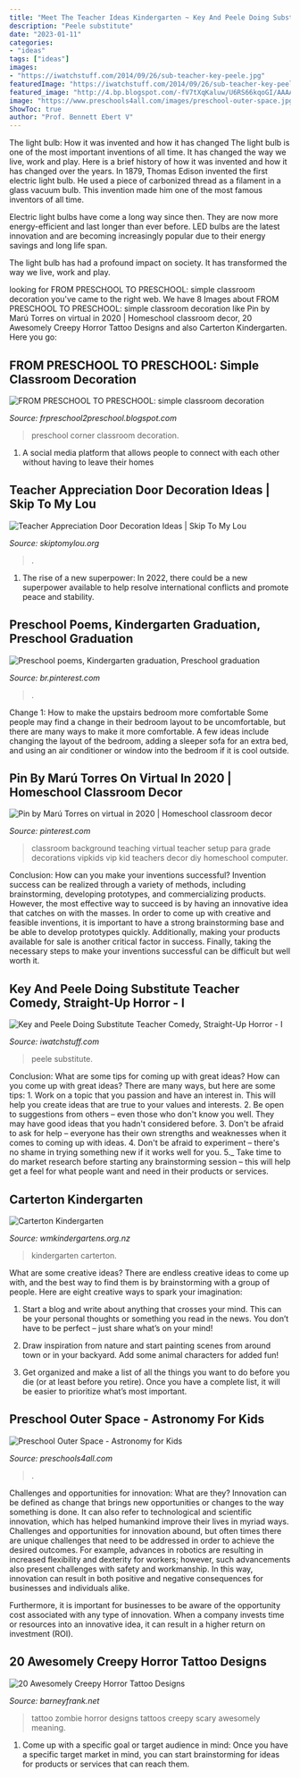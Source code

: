 ```yaml
---
title: "Meet The Teacher Ideas Kindergarten ~ Key And Peele Doing Substitute Teacher Comedy, Straight-up Horror"
description: "Peele substitute"
date: "2023-01-11"
categories:
- "ideas"
tags: ["ideas"]
images:
- "https://iwatchstuff.com/2014/09/26/sub-teacher-key-peele.jpg"
featuredImage: "https://iwatchstuff.com/2014/09/26/sub-teacher-key-peele.jpg"
featured_image: "http://4.bp.blogspot.com/-fV7tXqKaluw/U6RS66kqoGI/AAAAAAAAAG0/tZGG3lpVP24/s1600/IMG_2460.JPG"
image: "https://www.preschools4all.com/images/preschool-outer-space.jpg"
ShowToc: true
author: "Prof. Bennett Ebert V"
---
```



The light bulb: How it was invented and how it has changed
The light bulb is one of the most important inventions of all time. It has changed the way we live, work and play. Here is a brief history of how it was invented and how it has changed over the years.
In 1879, Thomas Edison invented the first electric light bulb. He used a piece of carbonized thread as a filament in a glass vacuum bulb. This invention made him one of the most famous inventors of all time.

Electric light bulbs have come a long way since then. They are now more energy-efficient and last longer than ever before. LED bulbs are the latest innovation and are becoming increasingly popular due to their energy savings and long life span.

The light bulb has had a profound impact on society. It has transformed the way we live, work and play.

	

		
looking for FROM PRESCHOOL TO PRESCHOOL: simple classroom decoration you've came to the right web. We have 8 Images about FROM PRESCHOOL TO PRESCHOOL: simple classroom decoration like Pin by Marú Torres on virtual in 2020 | Homeschool classroom decor, 20 Awesomely Creepy Horror Tattoo Designs and also Carterton Kindergarten. Here you go:
		
    
## FROM PRESCHOOL TO PRESCHOOL: Simple Classroom Decoration

<img loading=lazy src="http://4.bp.blogspot.com/-fV7tXqKaluw/U6RS66kqoGI/AAAAAAAAAG0/tZGG3lpVP24/s1600/IMG_2460.JPG" onerror="this.onerror=null;this.src='https://tse4.mm.bing.net/th?id=OIP.Bq_blXKPe6UYeriP7Us83gHaJ6&amp;pid=15.1';" alt="FROM PRESCHOOL TO PRESCHOOL: simple classroom decoration">

_Source: frpreschool2preschool.blogspot.com_

>preschool corner classroom decoration. 

	

1. A social media platform that allows people to connect with each other without having to leave their homes 

    
## Teacher Appreciation Door Decoration Ideas | Skip To My Lou

<img loading=lazy src="https://www.skiptomylou.org/wp-content/uploads/2010/04/TeacherDoorspreadingwingsbutterflies.jpg" onerror="this.onerror=null;this.src='https://tse4.mm.bing.net/th?id=OIP.frWpC4DpMFnBKg1HBiHfuAHaNj&amp;pid=15.1';" alt="Teacher Appreciation Door Decoration Ideas | Skip To My Lou">

_Source: skiptomylou.org_

>. 

	

1. The rise of a new superpower: In 2022, there could be a new superpower available to help resolve international conflicts and promote peace and stability.

    
## Preschool Poems, Kindergarten Graduation, Preschool Graduation

<img loading=lazy src="https://i.pinimg.com/736x/f8/98/54/f89854f722656bed6cfaaccae2e247b0.jpg" onerror="this.onerror=null;this.src='https://tse2.mm.bing.net/th?id=OIP.s23R3SwJhsOXOqsILzJFzAHaJ3&amp;pid=15.1';" alt="Preschool poems, Kindergarten graduation, Preschool graduation">

_Source: br.pinterest.com_

>. 

	

Change 1: How to make the upstairs bedroom more comfortable
Some people may find a change in their bedroom layout to be uncomfortable, but there are many ways to make it more comfortable. A few ideas include changing the layout of the bedroom, adding a sleeper sofa for an extra bed, and using an air conditioner or window into the bedroom if it is cool outside.

    
## Pin By Marú Torres On Virtual In 2020 | Homeschool Classroom Decor

<img loading=lazy src="https://i.pinimg.com/736x/be/17/0e/be170ee4e28d1b96d4498c3d4989dbb9.jpg" onerror="this.onerror=null;this.src='https://tse4.mm.bing.net/th?id=OIP.BsaVrUt4t-MmX0rpQt_egwHaJ3&amp;pid=15.1';" alt="Pin by Marú Torres on virtual in 2020 | Homeschool classroom decor">

_Source: pinterest.com_

>classroom background teaching virtual teacher setup para grade decorations vipkids vip kid teachers decor diy homeschool computer. 

	

Conclusion: How can you make your inventions successful?
Invention success can be realized through a variety of methods, including brainstorming, developing prototypes, and commercializing products. However, the most effective way to succeed is by having an innovative idea that catches on with the masses. In order to come up with creative and feasible inventions, it is important to have a strong brainstorming base and be able to develop prototypes quickly. Additionally, making your products available for sale is another critical factor in success. Finally, taking the necessary steps to make your inventions successful can be difficult but well worth it.

    
## Key And Peele Doing Substitute Teacher Comedy, Straight-Up Horror - I

<img loading=lazy src="https://iwatchstuff.com/2014/09/26/sub-teacher-key-peele.jpg" onerror="this.onerror=null;this.src='https://tse2.mm.bing.net/th?id=OIP.UQFfJLa43BSI0JGMDpajAwHaEE&amp;pid=15.1';" alt="Key and Peele Doing Substitute Teacher Comedy, Straight-Up Horror - I">

_Source: iwatchstuff.com_

>peele substitute. 

	

Conclusion: What are some tips for coming up with great ideas?
How can you come up with great ideas? There are many ways, but here are some tips: 1. Work on a topic that you passion and have an interest in. This will help you create ideas that are true to your values and interests. 2. Be open to suggestions from others – even those who don't know you well. They may have good ideas that you hadn't considered before. 3. Don't be afraid to ask for help – everyone has their own strengths and weaknesses when it comes to coming up with ideas. 4. Don't be afraid to experiment – there's no shame in trying something new if it works well for you. 5._ Take time to do market research before starting any brainstorming session – this will help get a feel for what people want and need in their products or services. 
    
## Carterton Kindergarten

<img loading=lazy src="http://assets2.wmkindergartens.org.nz/assets/Kindy-for-web-2_16816_1.jpg" onerror="this.onerror=null;this.src='https://tse1.mm.bing.net/th?id=OIP.hMTJBCDK8OspHSTjEYtDbgHaFT&amp;pid=15.1';" alt="Carterton Kindergarten">

_Source: wmkindergartens.org.nz_

>kindergarten carterton. 

	

What are some creative ideas?
There are endless creative ideas to come up with, and the best way to find them is by brainstorming with a group of people. Here are eight creative ways to spark your imagination: 
1. Start a blog and write about anything that crosses your mind. This can be your personal thoughts or something you read in the news. You don’t have to be perfect – just share what’s on your mind!

2. Draw inspiration from nature and start painting scenes from around town or in your backyard. Add some animal characters for added fun!

3. Get organized and make a list of all the things you want to do before you die (or at least before you retire). Once you have a complete list, it will be easier to prioritize what’s most important.

    
## Preschool Outer Space - Astronomy For Kids

<img loading=lazy src="https://www.preschools4all.com/images/preschool-outer-space.jpg" onerror="this.onerror=null;this.src='https://tse3.mm.bing.net/th?id=OIP.e6G-J86JS0-7BCzLQUoK6QAAAA&amp;pid=15.1';" alt="Preschool Outer Space - Astronomy for Kids">

_Source: preschools4all.com_

>. 

	

Challenges and opportunities for innovation: What are they?
Innovation can be defined as change that brings new opportunities or changes to the way something is done. It can also refer to technological and scientific innovation, which has helped humankind improve their lives in myriad ways. 
Challenges and opportunities for innovation abound, but often times there are unique challenges that need to be addressed in order to achieve the desired outcomes. For example, advances in robotics are resulting in increased flexibility and dexterity for workers; however, such advancements also present challenges with safety and workmanship. In this way, innovation can result in both positive and negative consequences for businesses and individuals alike. 

Furthermore, it is important for businesses to be aware of the opportunity cost associated with any type of innovation. When a company invests time or resources into an innovative idea, it can result in a higher return on investment (ROI).

    
## 20 Awesomely Creepy Horror Tattoo Designs

<img loading=lazy src="http://www.barneyfrank.net/wp-content/uploads/2014/02/Horror-Tattoo.jpg" onerror="this.onerror=null;this.src='https://tse3.mm.bing.net/th?id=OIP._fib0gSbDDmJQ5OBfsHnPQHaMP&amp;pid=15.1';" alt="20 Awesomely Creepy Horror Tattoo Designs">

_Source: barneyfrank.net_

>tattoo zombie horror designs tattoos creepy scary awesomely meaning. 

	

1. Come up with a specific goal or target audience in mind: Once you have a specific target market in mind, you can start brainstorming for ideas for products or services that can reach them.

